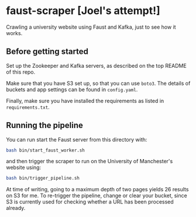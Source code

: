 faust-scraper [Joel's attempt!]
===============================

Crawling a university website using Faust and Kafka, just to see how it works.

Before getting started
----------------------

Set up the Zookeeper and Kafka servers, as described on the top README of this repo. 

Make sure that you have S3 set up, so that you can use `boto3`. The details of buckets and app settings can be found in `config.yaml`.

Finally, make sure you have installed the requirements as listed in `requirements.txt`.

Running the pipeline
--------------------

You can run start the Faust server from this directory with:

```bash
bash bin/start_faust_worker.sh
```

and then trigger the scraper to run on the University of Manchester's website using:

```bash
bash bin/trigger_pipeline.sh
```

At time of writing, going to a maximum depth of two pages yields 26 results on S3 for me. To re-trigger the pipeline, change or clear your bucket, since S3 is currently used for checking whether a URL has been processed already.
